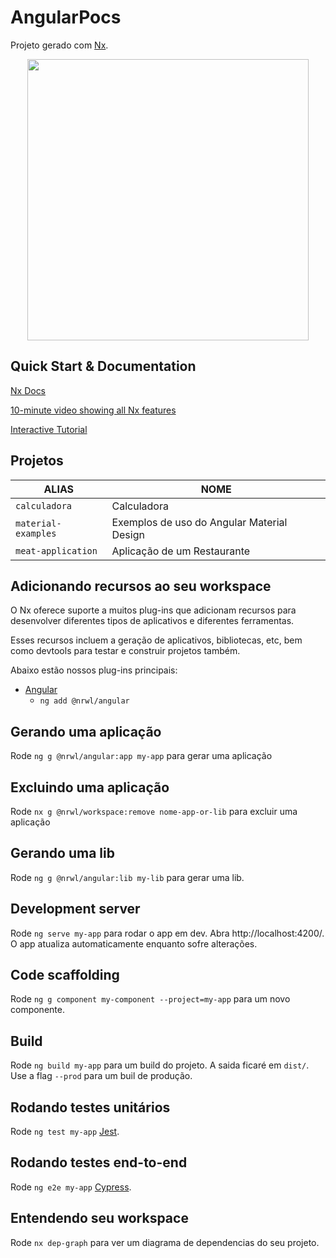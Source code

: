 # AngularPocs

Projeto gerado com [Nx](https://nx.dev).

<p align="center"><img src="https://raw.githubusercontent.com/nrwl/nx/master/images/nx-logo.png" width="450"></p>

## Quick Start & Documentation

[Nx Docs](https://nx.dev/angular)

[10-minute video showing all Nx features](https://nx.dev/angular/getting-started/what-is-nx)

[Interactive Tutorial](https://nx.dev/angular/tutorial/01-create-application)

## Projetos

| ALIAS               | NOME                        |
| ------------------- | --------------------------- |
| `calculadora`      | Calculadora |
| `material-examples`| Exemplos de uso do Angular Material Design |
| `meat-application` | Aplicação de um Restaurante |

## Adicionando recursos ao seu workspace

O Nx oferece suporte a muitos plug-ins que adicionam recursos para desenvolver diferentes tipos de aplicativos e diferentes ferramentas.

Esses recursos incluem a geração de aplicativos, bibliotecas, etc, bem como devtools para testar e construir projetos também.

Abaixo estão nossos plug-ins principais:

- [Angular](https://angular.io)
  - `ng add @nrwl/angular`


## Gerando uma aplicação

Rode `ng g @nrwl/angular:app my-app` para gerar uma aplicação

## Excluindo uma aplicação

Rode `nx g @nrwl/workspace:remove nome-app-or-lib` para excluir uma aplicação

## Gerando uma lib

Rode `ng g @nrwl/angular:lib my-lib` para gerar uma lib.

## Development server

Rode `ng serve my-app` para rodar o app em dev. Abra http://localhost:4200/. O app atualiza automaticamente enquanto sofre alterações.

## Code scaffolding

Rode `ng g component my-component --project=my-app` para um novo componente.

## Build

Rode `ng build my-app` para um build do projeto. A saida ficaré em `dist/`. Use a flag `--prod` para um buil de produção.

## Rodando testes unitários

Rode `ng test my-app` [Jest](https://jestjs.io).

## Rodando testes end-to-end 

Rode `ng e2e my-app` [Cypress](https://www.cypress.io).

## Entendendo seu workspace

Rode `nx dep-graph` para ver um diagrama de dependencias do seu projeto.
